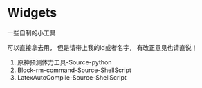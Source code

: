 # Widgets
一些自制的小工具

可以直接拿去用，
但是请带上我的id或者名字，
有改正意见也请直说！

1. 原神预测体力工具-Source-python
2. Block-rm-command-Source-ShellScript
3. LatexAutoCompile-Source-ShellScript
